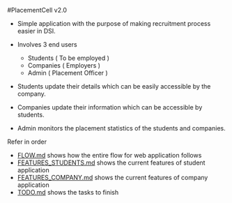 #PlacementCell v2.0

- Simple application with the purpose of making recruitment process easier in DSI.
- Involves 3 end users
  - Students  ( To be employed )
  - Companies ( Employers )
  - Admin ( Placement Officer )

- Students update their details which can be easily accessible by the company.
- Companies update their information which can be accessible by students.
- Admin monitors the placement statistics of the students and companies.


Refer in order
- [FLOW.md](./FLOW.md) shows how the entire flow for web application follows
- [FEATURES_STUDENTS.md](./student/FEATURES_STUDENTS.md) shows the current features of student application
- [FEATURES_COMPANY.md](./company/FEATURES_COMPANY.md) shows the current features of company application
- [TODO.md](./TODO.md) shows the tasks to finish
